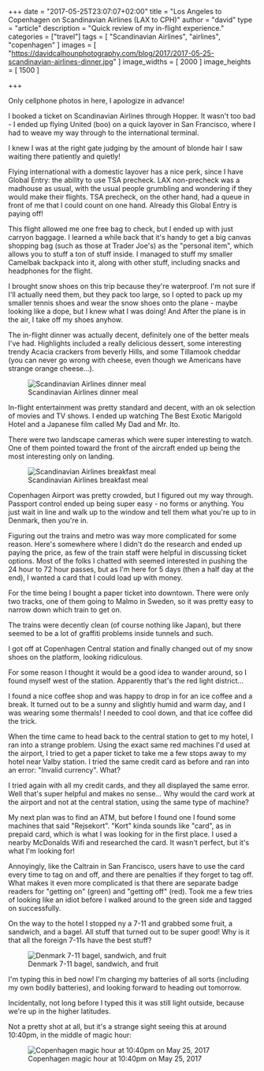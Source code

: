 +++
date = "2017-05-25T23:07:07+02:00"
title = "Los Angeles to Copenhagen on Scandinavian Airlines (LAX to CPH)"
author = "david"
type = "article"
description = "Quick review of my in-flight experience."
categories = ["travel"]
tags = [ "Scandinavian Airlines", "airlines", "copenhagen" ]
images = [ "https://davidcalhounphotography.com/blog/2017/2017-05-25-scandinavian-airlines-dinner.jpg" ]
image_widths = [ 2000 ]
image_heights = [ 1500 ]

+++

Only cellphone photos in here, I apologize in advance!

I booked a ticket on Scandinavian Airlines through Hopper.  It wasn't too bad - I ended up flying United (boo) on a quick layover in San Francisco, where I had to weave my way through to the international terminal.

I knew I was at the right gate judging by the amount of blonde hair I saw waiting there patiently and quietly!

Flying international with a domestic layover has a nice perk, since I have Global Entry: the ability to use TSA precheck.  LAX non-precheck was a madhouse as usual, with the usual people grumbling and wondering if they would make their flights.  TSA precheck, on the other hand, had a queue in front of me that I could count on one hand.  Already this Global Entry is paying off!

This flight allowed me one free bag to check, but I ended up with just carryon baggage.  I learned a while back that it's handy to get a big canvas shopping bag (such as those at Trader Joe's) as the "personal item", which allows you to stuff a ton of stuff inside.  I managed to stuff my smaller Camelbak backpack into it, along with other stuff, including snacks and headphones for the flight.

I brought snow shoes on this trip because they're waterproof.  I'm not sure if I'll actually need them, but they pack too large, so I opted to pack up my smaller tennis shoes and wear the snow shoes onto the plane - maybe looking like a dope, but I knew what I was doing!  And After the plane is in the air, I take off my shoes anyhow.

The in-flight dinner was actually decent, definitely one of the better meals I've had.  Highlights included a really delicious dessert, some interesting trendy Acacia crackers from beverly Hills, and some Tillamook cheddar (you can never go wrong with cheese, even though we Americans have strange orange cheese...).

<figure itemscope itemtype="http://schema.org/Photograph">
<img itemprop="image" src="https://davidcalhounphotography.com/blog/2017/2017-05-25-scandinavian-airlines-dinner.jpg" alt="Scandinavian Airlines dinner meal">
<figcaption itemprop="about">Scandinavian Airlines dinner meal</figcaption>
<meta itemprop="creator" content="David Calhoun">
<meta itemprop="copyrightHolder" content="David Calhoun Photography">
<meta itemprop="copyrightYear" content="2017">
<meta itemprop="genre" content="Travel Photography">
<meta itemprop="keywords" content="Scandinavian airlines, dinner, in-flight meal, food, travel, flight, airline, copenhagen, los angeles">
</figure>

In-flight entertainment was pretty standard and decent, with an ok selection of movies and TV shows.  I ended up watching The Best Exotic Marigold Hotel and a Japanese film called My Dad and Mr. Ito.

There were two landscape cameras which were super interesting to watch.  One of them pointed toward the front of the aircraft ended up being the most interesting only on landing.

<figure itemscope itemtype="http://schema.org/Photograph">
<img itemprop="image" src="https://davidcalhounphotography.com/blog/2017/2017-05-25-scandinavian-airlines-breakfast.jpg" alt="Scandinavian Airlines breakfast meal">
<figcaption itemprop="about">Scandinavian Airlines breakfast meal</figcaption>
<meta itemprop="creator" content="David Calhoun">
<meta itemprop="copyrightHolder" content="David Calhoun Photography">
<meta itemprop="copyrightYear" content="2017">
<meta itemprop="genre" content="Travel Photography">
<meta itemprop="keywords" content="Scandinavian airlines, breakfast, in-flight meal, food, travel, flight, airline, copenhagen, los angeles">
</figure>

Copenhagen Airport was pretty crowded, but I figured out my way through.  Passport control ended up being super easy - no forms or anything.  You just wait in line and walk up to the window and tell them what you're up to in Denmark, then you're in.

Figuring out the trains and metro was way more complicated for some reason.  Here's somewhere where I didn't do the research and ended up paying the price, as few of the train staff were helpful in discussing ticket options.  Most of the folks I chatted with seemed interested in pushing the 24 hour to 72 hour passes, but as I'm here for 5 days (then a half day at the end), I wanted a card that I could load up with money.

For the time being I bought a paper ticket into downtown.  There were only two tracks, one of them going to Malmo in Sweden, so it was pretty easy to narrow down which train to get on.

The trains were decently clean (of course nothing like Japan), but there seemed to be a lot of graffiti problems inside tunnels and such.

I got off at Copenhagen Central station and finally changed out of my snow shoes on the platform, looking ridiculous.

For some reason I thought it would be a good idea to wander around, so I found myself west of the station.  Apparently that's the red light district...

I found a nice coffee shop and was happy to drop in for an ice coffee and a break.  It turned out to be a sunny and slightly humid and warm day, and I was wearing some thermals!  I needed to cool down, and that ice coffee did the trick.

When the time came to head back to the central station to get to my hotel, I ran into a strange problem.  Using the exact same red machines I'd used at the airport, I tried to get a paper ticket to take me a few stops away to my hotel near Valby station.  I tried the same credit card as before and ran into an error: "Invalid currency".  What?

I tried again with all my credit cards, and they all displayed the same error.  Well that's super helpful and makes no sense...  Why would the card work at the airport and not at the central station, using the same type of machine?

My next plan was to find an ATM, but before I found one I found some machines that said "Rejsekort".  "Kort" kinda sounds like "card", as in prepaid card, which is what I was looking for in the first place.  I used a nearby McDonalds Wifi and researched the card.  It wasn't perfect, but it's what I'm looking for!

Annoyingly, like the Caltrain in San Francisco, users have to use the card every time to tag on and off, and there are penalties if they forget to tag off.  What makes it even more complicated is that there are separate badge readers for "getting on" (green) and "getting off" (red).  Took me a few tries of looking like an idiot before I walked around to the green side and tagged on successfully.

On the way to the hotel I stopped ny a 7-11 and grabbed some fruit, a sandwich, and a bagel.  All stuff that turned out to be super good!  Why is it that all the foreign 7-11s have the best stuff?

<figure itemscope itemtype="http://schema.org/Photograph">
<img itemprop="image" src="https://davidcalhounphotography.com/blog/2017/2017-05-25-denmark-7-11-sandwich-and-bagel.jpg" alt="Denmark 7-11 bagel, sandwich, and fruit">
<figcaption itemprop="about">Denmark 7-11 bagel, sandwich, and fruit</figcaption>
<meta itemprop="creator" content="David Calhoun">
<meta itemprop="copyrightHolder" content="David Calhoun Photography">
<meta itemprop="copyrightYear" content="2017">
<meta itemprop="genre" content="Travel Photography">
<meta itemprop="keywords" content="food, 7-11, bagel, sandwich, fruit, denmark, copenhagen">
</figure>

I'm typing this in bed now!  I'm charging my batteries of all sorts (including my own bodily batteries), and looking forward to heading out tomorrow.

Incidentally, not long before I typed this it was still light outside, because we're up in the higher latitudes.

Not a pretty shot at all, but it's a strange sight seeing this at around 10:40pm, in the middle of magic hour:

<figure itemscope itemtype="http://schema.org/Photograph">
<img itemprop="image" src="https://davidcalhounphotography.com/blog/2017/2017-05-25-copenhagen-magic-hour-at-10-40-pm.jpg" alt="Copenhagen magic hour at 10:40pm on May 25, 2017">
<figcaption itemprop="about">Copenhagen magic hour at 10:40pm on May 25, 2017</figcaption>
<meta itemprop="creator" content="David Calhoun">
<meta itemprop="copyrightHolder" content="David Calhoun Photography">
<meta itemprop="copyrightYear" content="2017">
<meta itemprop="genre" content="Travel Photography">
<meta itemprop="keywords" content="magic hour, denmark, copenhagen">
</figure>